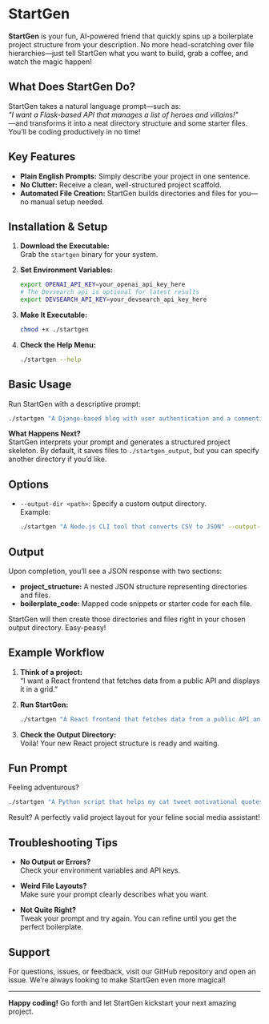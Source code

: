 # StartGen

**StartGen** is your fun, AI-powered friend that quickly spins up a boilerplate project structure from your description. No more head-scratching over file hierarchies—just tell StartGen what you want to build, grab a coffee, and watch the magic happen!

## What Does StartGen Do?

StartGen takes a natural language prompt—such as:  
*"I want a Flask-based API that manages a list of heroes and villains!"*  
—and transforms it into a neat directory structure and some starter files. You’ll be coding productively in no time!

## Key Features

- **Plain English Prompts:** Simply describe your project in one sentence.
- **No Clutter:** Receive a clean, well-structured project scaffold.
- **Automated File Creation:** StartGen builds directories and files for you—no manual setup needed.

## Installation & Setup

1. **Download the Executable:**  
   Grab the `startgen` binary for your system.
   
2. **Set Environment Variables:**  
   ```bash
   export OPENAI_API_KEY=your_openai_api_key_here
   # The Devsearch api is optional for latest results
   export DEVSEARCH_API_KEY=your_devsearch_api_key_here
   ```

3. **Make It Executable:**  
   ```bash
   chmod +x ./startgen
   ```

4. **Check the Help Menu:**  
   ```bash
   ./startgen --help
   ```

## Basic Usage

Run StartGen with a descriptive prompt:
```bash
./startgen "A Django-based blog with user authentication and a commenting system"
```

**What Happens Next?**  
StartGen interprets your prompt and generates a structured project skeleton. By default, it saves files to `./startgen_output`, but you can specify another directory if you’d like.

## Options

- `--output-dir <path>`: Specify a custom output directory.  
  Example:
  ```bash
  ./startgen "A Node.js CLI tool that converts CSV to JSON" --output-dir ./my_new_project
  ```

## Output

Upon completion, you’ll see a JSON response with two sections:

- **project_structure:** A nested JSON structure representing directories and files.
- **boilerplate_code:** Mapped code snippets or starter code for each file.

StartGen will then create those directories and files right in your chosen output directory. Easy-peasy!

## Example Workflow

1. **Think of a project:**  
   “I want a React frontend that fetches data from a public API and displays it in a grid.”
   
2. **Run StartGen:**  
   ```bash
   ./startgen "A React frontend that fetches data from a public API and displays it in a grid"
   ```
   
3. **Check the Output Directory:**  
   Voilà! Your new React project structure is ready and waiting.

## Fun Prompt

Feeling adventurous?
```bash
./startgen "A Python script that helps my cat tweet motivational quotes every morning"
```
Result? A perfectly valid project layout for your feline social media assistant!

## Troubleshooting Tips

- **No Output or Errors?**  
  Check your environment variables and API keys.
  
- **Weird File Layouts?**  
  Make sure your prompt clearly describes what you want.
  
- **Not Quite Right?**  
  Tweak your prompt and try again. You can refine until you get the perfect boilerplate.

## Support

For questions, issues, or feedback, visit our GitHub repository and open an issue. We’re always looking to make StartGen even more magical!

---

**Happy coding!** Go forth and let StartGen kickstart your next amazing project.  

